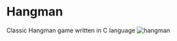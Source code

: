 # Hangman
Classic Hangman game written in C language
![hangman](https://github.com/Aybaaan/Hangman/assets/39522016/e7c2c4ee-1e0d-4056-8779-55b8e507a757)
